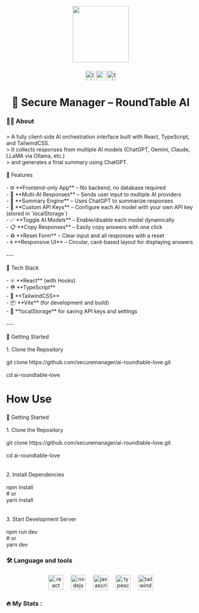 <div align="center">
  <img height="150" src="https://i.ibb.co/93YF65kX/eba88b7a-7fa1-4348-9168-b9b7b7315279.png"  />
</div>

###

<div align="center">
  <img src="https://img.shields.io/static/v1?message=LinkedIn&logo=linkedin&label=&color=0077B5&logoColor=white&labelColor=&style=for-the-badge" height="25" alt="linkedin logo"  />
  <img src="https://img.shields.io/static/v1?message=Youtube&logo=youtube&label=&color=FF0000&logoColor=white&labelColor=&style=for-the-badge" height="25" alt="youtube logo"  />
  <img src="https://img.shields.io/static/v1?message=Twitter&logo=twitter&label=&color=1DA1F2&logoColor=white&labelColor=&style=for-the-badge" height="25" alt="twitter logo"  />
</div>

###

<h1 align="center">🔐 Secure Manager – RoundTable AI</h1>

###

<h3 align="left">👩‍💻  About</h3>

###

<p align="left">> A fully client-side AI orchestration interface built with React, TypeScript, and TailwindCSS.  <br>> It collects responses from multiple AI models (ChatGPT, Gemini, Claude, LLaMA via Ollama, etc.)  <br>> and generates a final summary using ChatGPT.<br><br>📌 Features<br><br>- 🌐 **Frontend-only App** – No backend, no database required<br>- 🤖 **Multi-AI Responses** – Sends user input to multiple AI providers<br>- 🧠 **Summary Engine** – Uses ChatGPT to summarize responses<br>- 🔧 **Custom API Keys** – Configure each AI model with your own API key (stored in `localStorage`)<br>- ✅ **Toggle AI Models** – Enable/disable each model dynamically<br>- 📋 **Copy Responses** – Easily copy answers with one click<br>- ♻️ **Reset Form** – Clear input and all responses with a reset<br>- 🌀 **Responsive UI** – Circular, card-based layout for displaying answers<br><br>---<br><br> 🧱 Tech Stack<br><br>- ⚛️ **React** (with Hooks)<br>- ⛑️ **TypeScript**<br>- 🎨 **TailwindCSS**<br>- 📦 **Vite** (for development and build)<br>- 💾 **localStorage** for saving API keys and settings<br><br>---<br><br>🚀 Getting Started<br><br> 1. Clone the Repository<br><br>git clone https://github.com/securemanager/ai-roundtable-love.git<br><br>cd ai-roundtable-love</p>

###

<h1 align="left">How Use</h1>

###

<p align="left">🚀 Getting Started<br><br> 1. Clone the Repository<br><br>git clone https://github.com/securemanager/ai-roundtable-love.git<br><br>cd ai-roundtable-love<br><br><br>2. Install Dependencies <br><br>npm install<br># or<br>yarn install<br><br><br>3. Start Development Server<br><br>npm run dev<br># or<br>yarn dev</p>

###

<h3 align="left">🛠 Language and tools</h3>

###

<div align="center">
  <img src="https://cdn.jsdelivr.net/gh/devicons/devicon/icons/react/react-original.svg" height="40" alt="react logo"  />
  <img width="12" />
  <img src="https://cdn.jsdelivr.net/gh/devicons/devicon/icons/nodejs/nodejs-original.svg" height="40" alt="nodejs logo"  />
  <img width="12" />
  <img src="https://cdn.jsdelivr.net/gh/devicons/devicon/icons/javascript/javascript-original.svg" height="40" alt="javascript logo"  />
  <img width="12" />
  <img src="https://cdn.jsdelivr.net/gh/devicons/devicon/icons/typescript/typescript-original.svg" height="40" alt="typescript logo"  />
  <img width="12" />
  <img src="https://cdn.jsdelivr.net/gh/devicons/devicon/icons/tailwindcss/tailwindcss-original-wordmark.svg" height="40" alt="tailwindcss logo"  />
</div>

###

<h3 align="left">🔥   My Stats :</h3>

###

